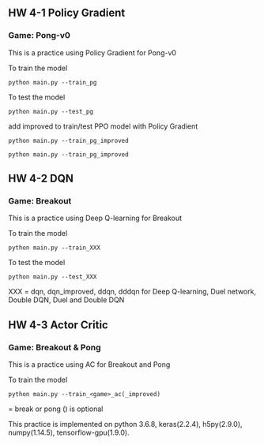 ## HW 4-1 Policy Gradient

### Game: Pong-v0

This is a practice using Policy Gradient for Pong-v0

To train the model

```
python main.py --train_pg
```

To test the model

```
python main.py --test_pg
```

add improved to train/test PPO model with Policy Gradient

```
python main.py --train_pg_improved
```

```
python main.py --train_pg_improved
```


## HW 4-2 DQN

### Game: Breakout

This is a practice using Deep Q-learning for Breakout


To train the model

```
python main.py --train_XXX
```

To test the model

```
python main.py --test_XXX
```

XXX = dqn, dqn_improved, ddqn, dddqn
for Deep Q-learning, Duel network, Double DQN, Duel and Double DQN


## HW 4-3 Actor Critic

### Game: Breakout & Pong

This is a practice using AC for Breakout and Pong


To train the model

```
python main.py --train_<game>_ac(_improved)
```

<game> = break or pong
() is optional

This practice is implemented on python 3.6.8, keras(2.2.4), h5py(2.9.0), numpy(1.14.5), tensorflow-gpu(1.9.0).
